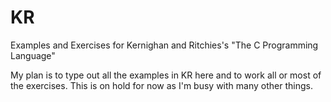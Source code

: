 # KR
Examples and Exercises for Kernighan and Ritchies's "The C Programming Language"

My plan is to type out all the examples in KR here and to work all or most of the exercises.  This is on hold for now as I'm busy with many other things.
